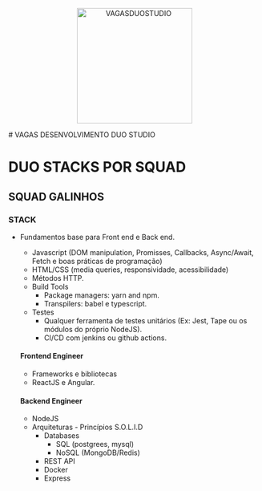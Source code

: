 <p align="center">
  <img src="https://avatars.githubusercontent.com/u/83074461?s=400&u=367a47fdd3776558ed199f18f4d8ac53dcf163b3&v=4" alt="VAGASDUOSTUDIO" width="230" />
</p>
# VAGAS DESENVOLVIMENTO DUO STUDIO

# DUO STACKS POR SQUAD

## SQUAD GALINHOS

### STACK
- Fundamentos base para Front end e Back end.
	- Javascript (DOM manipulation, Promisses, Callbacks, Async/Await, Fetch e boas práticas de programação)
	- HTML/CSS (media queries, responsividade, acessibilidade)
	- Métodos HTTP.
	- Build Tools		 
  		- Package managers: yarn and npm.
  		- Transpilers: babel e typescript.
 	- Testes
		- Qualquer ferramenta de testes unitários (Ex: Jest, Tape ou os módulos do próprio NodeJS).
 		- CI/CD com jenkins ou github actions.
   
   #### Frontend Engineer
   - Frameworks e bibliotecas
    - ReactJS e Angular.
   #### Backend Engineer
   - NodeJS
   - Arquiteturas
		 - Princípios S.O.L.I.D
	 - Databases
		 - SQL (postgrees, mysql)
		 - NoSQL (MongoDB/Redis)
	 - REST API
	 - Docker
	 - Express
